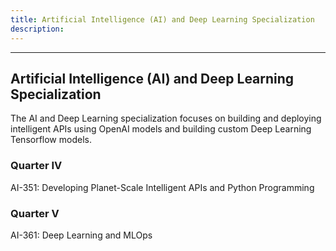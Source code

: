 ```yaml
---
title: Artificial Intelligence (AI) and Deep Learning Specialization
description:
---
```



---

## Artificial Intelligence (AI) and Deep Learning Specialization

The AI and Deep Learning specialization focuses on building and deploying intelligent APIs using OpenAI models and building custom Deep Learning Tensorflow models.

### Quarter IV

AI-351: Developing Planet-Scale Intelligent APIs and Python Programming

### Quarter V

AI-361: Deep Learning and MLOps